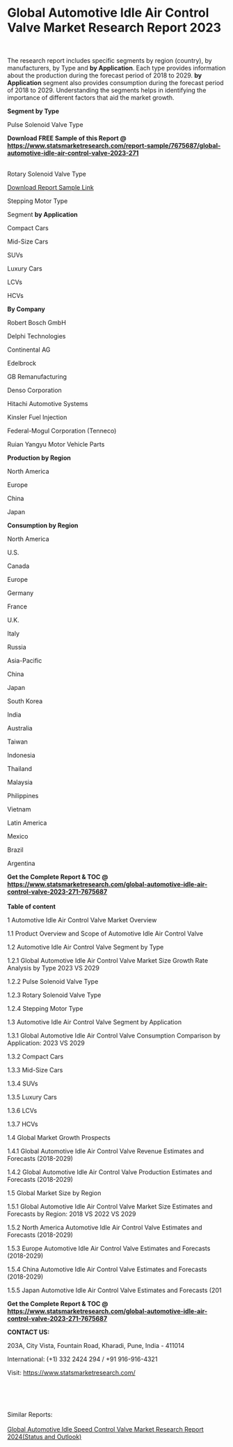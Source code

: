 <h1>Global Automotive Idle Air Control Valve Market Research Report 2023</h1><br/><p>The research report includes specific segments by region (country), by manufacturers, by Type and <strong>by Application</strong>. Each type provides information about the production during the forecast period of 2018 to 2029. <strong>by Application</strong> segment also provides consumption during the forecast period of 2018 to 2029. Understanding the segments helps in identifying the importance of different factors that aid the market growth.</p><p><strong>Segment by Type</strong></p><p>Pulse Solenoid Valve Type</p><div><b>Download FREE Sample of this Report @ <a href="https://www.statsmarketresearch.com/download-free-sample/7675687/global-automotive-idle-air-control-valve-2023-271">https://www.statsmarketresearch.com/report-sample/7675687/global-automotive-idle-air-control-valve-2023-271</a></b></div><br><p>Rotary Solenoid Valve Type</p><p><a href="https://www.statsmarketresearch.com/download-free-sample/7675687/global-automotive-idle-air-control-valve-2023-271">Download Report Sample Link</a></p><p>Stepping Motor Type</p><p>Segment <strong>by Application</strong></p><p>Compact Cars</p><p>Mid-Size Cars</p><p>SUVs</p><p>Luxury Cars</p><p>LCVs</p><p>HCVs</p><p><strong>By Company</strong></p><p>Robert Bosch GmbH</p><p>Delphi Technologies</p><p>Continental AG</p><p>Edelbrock</p><p>GB Remanufacturing</p><p>Denso Corporation</p><p>Hitachi Automotive Systems</p><p>Kinsler Fuel Injection</p><p>Federal-Mogul Corporation (Tenneco)</p><p>Ruian Yangyu Motor Vehicle Parts</p><p><strong>Production by Region</strong></p><p>North America</p><p>Europe</p><p>China</p><p>Japan</p><p><strong>Consumption by Region</strong></p><p>North America</p><p>U.S.</p><p>Canada</p><p>Europe</p><p>Germany</p><p>France</p><p>U.K.</p><p>Italy</p><p>Russia</p><p>Asia-Pacific</p><p>China</p><p>Japan</p><p>South Korea</p><p>India</p><p>Australia</p><p>Taiwan</p><p>Indonesia</p><p>Thailand</p><p>Malaysia</p><p>Philippines</p><p>Vietnam</p><p>Latin America</p><p>Mexico</p><p>Brazil</p><p>Argentina</p><div><b>Get the Complete Report & TOC @ <a href="https://www.statsmarketresearch.com/global-automotive-idle-air-control-valve-2023-271-7675687">https://www.statsmarketresearch.com/global-automotive-idle-air-control-valve-2023-271-7675687</a></b></div><br><b>Table of content</b><p>1 Automotive Idle Air Control Valve Market Overview<br />
 
  1.1 Product Overview and Scope of Automotive Idle Air Control Valve<br />
 
  1.2 Automotive Idle Air Control Valve Segment by Type<br />
 
  1.2.1 Global Automotive Idle Air Control Valve Market Size Growth Rate Analysis by Type 2023 VS 2029<br />
 
  1.2.2 Pulse Solenoid Valve Type<br />
 
  1.2.3 Rotary Solenoid Valve Type<br />
 
  1.2.4 Stepping Motor Type<br />
 
  1.3 Automotive Idle Air Control Valve Segment by Application<br />
 
  1.3.1 Global Automotive Idle Air Control Valve Consumption Comparison by Application: 2023 VS 2029<br />
 
  1.3.2 Compact Cars<br />
 
  1.3.3 Mid-Size Cars<br />
 
  1.3.4 SUVs<br />
 
  1.3.5 Luxury Cars<br />
 
  1.3.6 LCVs<br />
 
  1.3.7 HCVs<br />
 
  1.4 Global Market Growth Prospects<br />
 
  1.4.1 Global Automotive Idle Air Control Valve Revenue Estimates and Forecasts (2018-2029)<br />
 
  1.4.2 Global Automotive Idle Air Control Valve Production Estimates and Forecasts (2018-2029)<br />
 
  1.5 Global Market Size by Region<br />
 
  1.5.1 Global Automotive Idle Air Control Valve Market Size Estimates and Forecasts by Region: 2018 VS 2022 VS 2029<br />
 
  1.5.2 North America Automotive Idle Air Control Valve Estimates and Forecasts (2018-2029)<br />
 
  1.5.3 Europe Automotive Idle Air Control Valve Estimates and Forecasts (2018-2029)<br />
 
  1.5.4 China Automotive Idle Air Control Valve Estimates and Forecasts (2018-2029)<br />
 
  1.5.5 Japan Automotive Idle Air Control Valve Estimates and Forecasts (201<br><div><b>Get the Complete Report & TOC @ <a href="https://www.statsmarketresearch.com/global-automotive-idle-air-control-valve-2023-271-7675687">https://www.statsmarketresearch.com/global-automotive-idle-air-control-valve-2023-271-7675687</a></b></div></p>
 
 <b>CONTACT US:</b><br>
 
 203A, City Vista, Fountain Road, Kharadi, Pune, India - 411014 <br>
 
 International: (+1) 332 2424 294 / +91 916-916-4321<br>
 
 Visit: <a href="https://www.statsmarketresearch.com/">https://www.statsmarketresearch.com/</a>
 
 <br>
 
 <br><br>Similar Reports: <br><br><a href="https://www.statsmarketresearch.com/global-automotive-idle-speed-control-valve-2024-217-8017452">Global Automotive Idle Speed Control Valve Market Research Report 2024(Status and Outlook)</a><br><br>